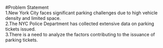 #Problem Statement
<br>1.New York City faces significant parking challenges due to high vehicle density and limited space.
<br>2.The NYC Police Department has collected extensive data on parking tickets issued.
<br>3.There is a need to analyze the factors contributing to the issuance of parking tickets.
